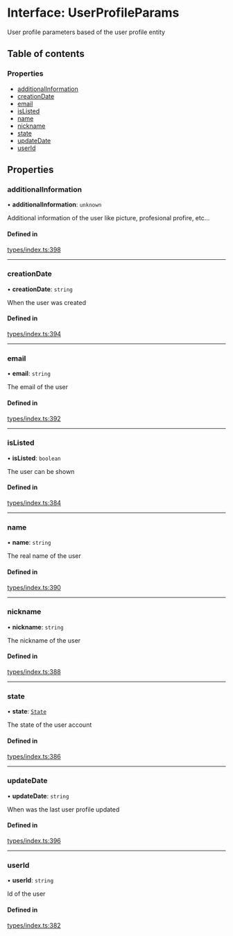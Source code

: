 # Interface: UserProfileParams

User profile parameters based of the user profile entity

## Table of contents

### Properties

- [additionalInformation](UserProfileParams.md#additionalinformation)
- [creationDate](UserProfileParams.md#creationdate)
- [email](UserProfileParams.md#email)
- [isListed](UserProfileParams.md#islisted)
- [name](UserProfileParams.md#name)
- [nickname](UserProfileParams.md#nickname)
- [state](UserProfileParams.md#state)
- [updateDate](UserProfileParams.md#updatedate)
- [userId](UserProfileParams.md#userid)

## Properties

### additionalInformation

• **additionalInformation**: `unknown`

Additional information of the user like picture, profesional profire, etc...

#### Defined in

[types/index.ts:398](https://github.com/nevermined-io/components-catalog/blob/95bbb52/lib/src/types/index.ts#L398)

___

### creationDate

• **creationDate**: `string`

When the user was created

#### Defined in

[types/index.ts:394](https://github.com/nevermined-io/components-catalog/blob/95bbb52/lib/src/types/index.ts#L394)

___

### email

• **email**: `string`

The email of the user

#### Defined in

[types/index.ts:392](https://github.com/nevermined-io/components-catalog/blob/95bbb52/lib/src/types/index.ts#L392)

___

### isListed

• **isListed**: `boolean`

The user can be shown

#### Defined in

[types/index.ts:384](https://github.com/nevermined-io/components-catalog/blob/95bbb52/lib/src/types/index.ts#L384)

___

### name

• **name**: `string`

The real name of the user

#### Defined in

[types/index.ts:390](https://github.com/nevermined-io/components-catalog/blob/95bbb52/lib/src/types/index.ts#L390)

___

### nickname

• **nickname**: `string`

The nickname of the user

#### Defined in

[types/index.ts:388](https://github.com/nevermined-io/components-catalog/blob/95bbb52/lib/src/types/index.ts#L388)

___

### state

• **state**: [`State`](../enums/State.md)

The state of the user account

#### Defined in

[types/index.ts:386](https://github.com/nevermined-io/components-catalog/blob/95bbb52/lib/src/types/index.ts#L386)

___

### updateDate

• **updateDate**: `string`

When was the last user profile updated

#### Defined in

[types/index.ts:396](https://github.com/nevermined-io/components-catalog/blob/95bbb52/lib/src/types/index.ts#L396)

___

### userId

• **userId**: `string`

Id of the user

#### Defined in

[types/index.ts:382](https://github.com/nevermined-io/components-catalog/blob/95bbb52/lib/src/types/index.ts#L382)
